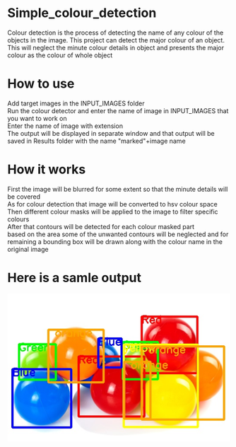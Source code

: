 # Simple_colour_detection
Colour detection is the process of detecting the name of any colour of the objects in the image. This project can detect the major colour of an object.<br />
This will neglect the minute colour details in object and presents the major colour as the colour of whole object 
# How to use
Add target images in the INPUT_IMAGES folder<br />
Run the colour detector and enter the name of image in INPUT_IMAGES that you want to work on <br />
Enter the name of image with extension<br />
The output will be displayed in separate window and that output will be saved in Results folder with the name "marked"+image name <br />
# How it works
First the image will be blurred for some extent so that the minute details will be covered<br />
As for colour detection that image will be converted to hsv colour space <br />
Then different colour masks will be applied to the image to filter specific colours<br />
After that contours will be detected for each colour masked part <br />
based on the area some of the unwanted contours will be neglected and for remaining a bounding box will be drawn along with the colour name in the original image
# Here is a samle output
![alt text](https://github.com/Kashyap2502/Simple_colour_detection/blob/main/Results/markedballs.jpg?raw=true)
